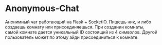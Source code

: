 # Anonymous-Chat
Анонимный чат работающий на Flask + SocketIO. Пишешь ник, и либо создаешь комнату или присоединяешься. При создании комнаты, самой комнате дается уникальный ID состоящий из 4 символов. Другой пользователь может по этому айди присоединиться к комнате. 
